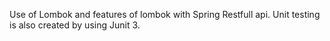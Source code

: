 Use of Lombok and features of lombok with Spring Restfull api. Unit testing is also created by using Junit 3.
